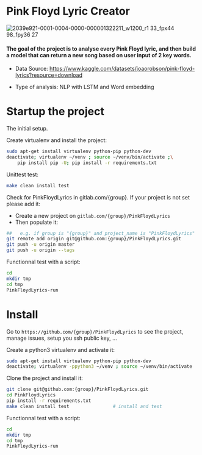 # Pink Floyd Lyric Creator

![2039e921-0001-0004-0000-000001322211_w1200_r1 33_fpx44 98_fpy36 27](https://user-images.githubusercontent.com/96483815/180597959-521ca97a-bc45-4a2e-86f8-63a418888048.jpg)

#### The goal of the project is to analyse every Pink Floyd lyric, and then build a model that can return a new song based on user input of 2 key words.

- Data Source: https://www.kaggle.com/datasets/joaorobson/pink-floyd-lyrics?resource=download

- Type of analysis: NLP with LSTM and Word embedding



# Startup the project

The initial setup.

Create virtualenv and install the project:
```bash
sudo apt-get install virtualenv python-pip python-dev
deactivate; virtualenv ~/venv ; source ~/venv/bin/activate ;\
    pip install pip -U; pip install -r requirements.txt
```

Unittest test:
```bash
make clean install test
```

Check for PinkFloydLyrics in gitlab.com/{group}.
If your project is not set please add it:

- Create a new project on `gitlab.com/{group}/PinkFloydLyrics`
- Then populate it:

```bash
##   e.g. if group is "{group}" and project_name is "PinkFloydLyrics"
git remote add origin git@github.com:{group}/PinkFloydLyrics.git
git push -u origin master
git push -u origin --tags
```

Functionnal test with a script:

```bash
cd
mkdir tmp
cd tmp
PinkFloydLyrics-run
```

# Install

Go to `https://github.com/{group}/PinkFloydLyrics` to see the project, manage issues,
setup you ssh public key, ...

Create a python3 virtualenv and activate it:

```bash
sudo apt-get install virtualenv python-pip python-dev
deactivate; virtualenv -ppython3 ~/venv ; source ~/venv/bin/activate
```

Clone the project and install it:

```bash
git clone git@github.com:{group}/PinkFloydLyrics.git
cd PinkFloydLyrics
pip install -r requirements.txt
make clean install test                # install and test
```
Functionnal test with a script:

```bash
cd
mkdir tmp
cd tmp
PinkFloydLyrics-run
```
